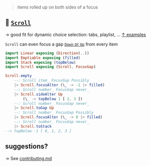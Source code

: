 > items rolled up on both sides of a focus

## 📜 [`Scroll`](https://package.elm-lang.org/packages/lue-bird/elm-scroll/latest/)


→ good fit for dynamic choice selection: tabs, playlist, ...
[↑ examples](https://github.com/lue-bird/elm-emptiness-typed/tree/master/example)

`Scroll` can even focus a gap
[`Down` or `Up`](https://dark.elm.dmy.fr/packages/lue-bird/elm-linear-direction/latest/)
from every item


```elm
import Linear exposing (Direction(..))
import Emptiable exposing (filled)
import Stack exposing (topBelow)
import Scroll exposing (Scroll, FocusGap)

Scroll.empty
    --: Scroll item_ FocusGap Possibly
    |> Scroll.focusAlter (\_ -> -1 |> filled)
    --: Scroll number_ FocusGap never_
    |> Scroll.sideAlter Up
        (\_ -> topBelow 1 [ 2, 3 ])
    --: Scroll number_ FocusGap never_
    |> Scroll.toGap Up
    --: Scroll number_ FocusGap Possibly
    |> Scroll.focusAlter (\_ -> 0 |> filled)
    --: Scroll number_ FocusGap never_
    |> Scroll.toStack
--> topBelow -1 [ 0, 1, 2, 3 ]
```

## suggestions?

→ See [contributing.md](https://github.com/lue-bird/elm-scroll/blob/master/contributing.md)

